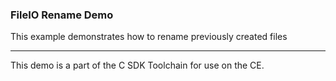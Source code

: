 ### FileIO Rename Demo

This example demonstrates how to rename previously created files

---

This demo is a part of the C SDK Toolchain for use on the CE.

